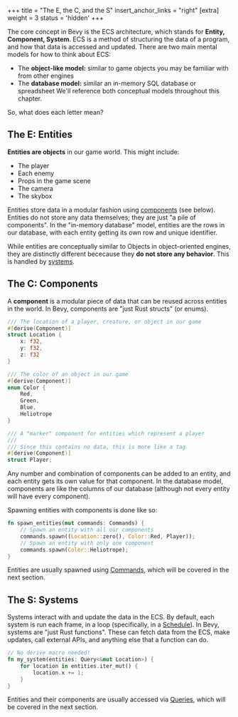 +++
title = "The E, the C, and the S"
insert_anchor_links = "right"
[extra]
weight = 3
status = 'hidden'
+++

The core concept in Bevy is the ECS architecture, which stands for **Entity, Component, System**.
ECS is a method of structuring the data of a program, and how that data is accessed and updated.
There are two main mental models for how to think about ECS:
- The **object-like model:** similar to game objects you may be familiar with from other engines
- The **database model:** similar an in-memory SQL database or spreadsheet
We'll reference both conceptual models throughout this chapter.

So, what does each letter mean?

## The E: Entities

**Entities are objects** in our game world.
This might include:
- The player
- Each enemy
- Props in the game scene
- The camera
- The skybox

Entities store data in a modular fashion using [components](#the-c-components) (see below).
Entities do not store any data themselves; they are just "a pile of components".
In the "in-memory database" model, entities are the rows in our database, with each entity getting its own row and unique identifier.

While entities are conceptually similar to Objects in object-oriented engines, they are distinctly different bececause they **do not store any behavior**.
This is handled by [systems](#the-s-systems).

## The C: Components

A **component** is a modular piece of data that can be reused across entities in the world.
In Bevy, components are "just Rust structs" (or enums).

```rs
/// The location of a player, creature, or object in our game
#[derive(Component)]
struct Location {
    x: f32,
    y: f32,
    z: f32
}

/// The color of an object in our game
#[derive(Component)]
enum Color {
    Red,
    Green,
    Blue,
    Heliotrope
}

/// A "marker" component for entities which represent a player
/// 
/// Since this contains no data, this is more like a tag
#[derive(Component)]
struct Player;
```

Any number and combination of components can be added to an entity, and each entity gets its own value for that component.
In the database model, components are like the columns of our database (although not every entity will have every component).

Spawning entities with components is done like so:
```rs
fn spawn_entities(mut commands: Commands) {
    // Spawn an entity with all our components
    commands.spawn((Location::zero(), Color::Red, Player));
    // Spawn an entity with only one component
    commands.spawn(Color::Heliotrope);
}
```

Entities are usually spawned using [Commands](../intro/the-next-three-letters#commands), which will be covered in the next section.

## The S: Systems

Systems interact with and update the data in the ECS.
By default, each system is run each frame, in a loop (specifically, in a [Schedule](todo-link-to-schedule-chapter)).
In Bevy, systems are "just Rust functions".
These can fetch data from the ECS, make updates, call external APIs, and anything else that a function can do.

```rs
// No derive macro needed!
fn my_system(entities: Query<&mut Location>) {
    for location in entities.iter_mut() {
        location.x += 1;
    }
}
```

Entities and their components are usually accessed via [Queries](../intro/the-next-three-letters#queries), which will be covered in the next section.

